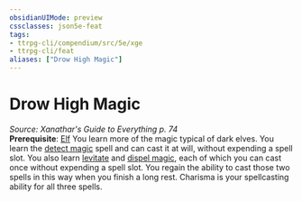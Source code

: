 ```yaml
---
obsidianUIMode: preview
cssclasses: json5e-feat
tags:
- ttrpg-cli/compendium/src/5e/xge
- ttrpg-cli/feat
aliases: ["Drow High Magic"]
---
```

# Drow High Magic
*Source: Xanathar's Guide to Everything p. 74*  
**Prerequisite**: [Elf](2-Mechanics/CLI/races/elf-xphb.md)
You learn more of the magic typical of dark elves. You learn the [detect magic](2-Mechanics/CLI/spells/detect-magic-xphb.md) spell and can cast it at will, without expending a spell slot. You also learn [levitate](2-Mechanics/CLI/spells/levitate-xphb.md) and [dispel magic](2-Mechanics/CLI/spells/dispel-magic-xphb.md), each of which you can cast once without expending a spell slot. You regain the ability to cast those two spells in this way when you finish a long rest. Charisma is your spellcasting ability for all three spells.